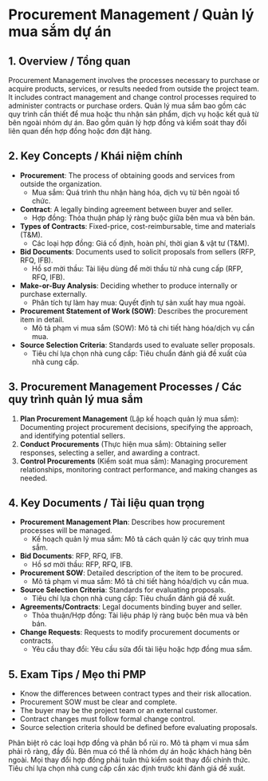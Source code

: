 # Procurement Management / Quản lý mua sắm dự án

## 1. Overview / Tổng quan
Procurement Management involves the processes necessary to purchase or acquire products, services, or results needed from outside the project team. It includes contract management and change control processes required to administer contracts or purchase orders.
Quản lý mua sắm bao gồm các quy trình cần thiết để mua hoặc thu nhận sản phẩm, dịch vụ hoặc kết quả từ bên ngoài nhóm dự án. Bao gồm quản lý hợp đồng và kiểm soát thay đổi liên quan đến hợp đồng hoặc đơn đặt hàng.

## 2. Key Concepts / Khái niệm chính
- **Procurement**: The process of obtaining goods and services from outside the organization.
  - Mua sắm: Quá trình thu nhận hàng hóa, dịch vụ từ bên ngoài tổ chức.
- **Contract**: A legally binding agreement between buyer and seller.
  - Hợp đồng: Thỏa thuận pháp lý ràng buộc giữa bên mua và bên bán.
- **Types of Contracts**: Fixed-price, cost-reimbursable, time and materials (T&M).
  - Các loại hợp đồng: Giá cố định, hoàn phí, thời gian & vật tư (T&M).
- **Bid Documents**: Documents used to solicit proposals from sellers (RFP, RFQ, IFB).
  - Hồ sơ mời thầu: Tài liệu dùng để mời thầu từ nhà cung cấp (RFP, RFQ, IFB).
- **Make-or-Buy Analysis**: Deciding whether to produce internally or purchase externally.
  - Phân tích tự làm hay mua: Quyết định tự sản xuất hay mua ngoài.
- **Procurement Statement of Work (SOW)**: Describes the procurement item in detail.
  - Mô tả phạm vi mua sắm (SOW): Mô tả chi tiết hàng hóa/dịch vụ cần mua.
- **Source Selection Criteria**: Standards used to evaluate seller proposals.
  - Tiêu chí lựa chọn nhà cung cấp: Tiêu chuẩn đánh giá đề xuất của nhà cung cấp.

## 3. Procurement Management Processes / Các quy trình quản lý mua sắm
1. **Plan Procurement Management** (Lập kế hoạch quản lý mua sắm): Documenting project procurement decisions, specifying the approach, and identifying potential sellers.
2. **Conduct Procurements** (Thực hiện mua sắm): Obtaining seller responses, selecting a seller, and awarding a contract.
3. **Control Procurements** (Kiểm soát mua sắm): Managing procurement relationships, monitoring contract performance, and making changes as needed.

## 4. Key Documents / Tài liệu quan trọng
- **Procurement Management Plan**: Describes how procurement processes will be managed.
  - Kế hoạch quản lý mua sắm: Mô tả cách quản lý các quy trình mua sắm.
- **Bid Documents**: RFP, RFQ, IFB.
  - Hồ sơ mời thầu: RFP, RFQ, IFB.
- **Procurement SOW**: Detailed description of the item to be procured.
  - Mô tả phạm vi mua sắm: Mô tả chi tiết hàng hóa/dịch vụ cần mua.
- **Source Selection Criteria**: Standards for evaluating proposals.
  - Tiêu chí lựa chọn nhà cung cấp: Tiêu chuẩn đánh giá đề xuất.
- **Agreements/Contracts**: Legal documents binding buyer and seller.
  - Thỏa thuận/Hợp đồng: Tài liệu pháp lý ràng buộc bên mua và bên bán.
- **Change Requests**: Requests to modify procurement documents or contracts.
  - Yêu cầu thay đổi: Yêu cầu sửa đổi tài liệu hoặc hợp đồng mua sắm.

## 5. Exam Tips / Mẹo thi PMP
- Know the differences between contract types and their risk allocation.
- Procurement SOW must be clear and complete.
- The buyer may be the project team or an external customer.
- Contract changes must follow formal change control.
- Source selection criteria should be defined before evaluating proposals.

Phân biệt rõ các loại hợp đồng và phân bổ rủi ro. Mô tả phạm vi mua sắm phải rõ ràng, đầy đủ. Bên mua có thể là nhóm dự án hoặc khách hàng bên ngoài. Mọi thay đổi hợp đồng phải tuân thủ kiểm soát thay đổi chính thức. Tiêu chí lựa chọn nhà cung cấp cần xác định trước khi đánh giá đề xuất. 